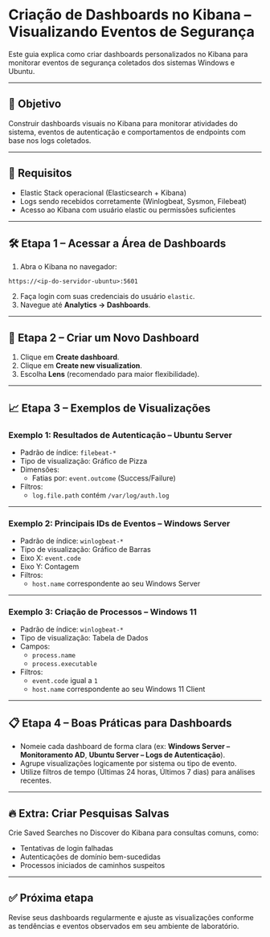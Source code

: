 # Criação de Dashboards no Kibana – Visualizando Eventos de Segurança

Este guia explica como criar dashboards personalizados no Kibana para monitorar eventos de segurança coletados dos sistemas Windows e Ubuntu.

---

## 🎯 Objetivo

Construir dashboards visuais no Kibana para monitorar atividades do sistema, eventos de autenticação e comportamentos de endpoints com base nos logs coletados.

---

## 🧰 Requisitos

- Elastic Stack operacional (Elasticsearch + Kibana)
- Logs sendo recebidos corretamente (Winlogbeat, Sysmon, Filebeat)
- Acesso ao Kibana com usuário elastic ou permissões suficientes

---

## 🛠️ Etapa 1 – Acessar a Área de Dashboards

1. Abra o Kibana no navegador:

```
https://<ip-do-servidor-ubuntu>:5601
```

2. Faça login com suas credenciais do usuário `elastic`.
3. Navegue até **Analytics → Dashboards**.

---

## 🎨 Etapa 2 – Criar um Novo Dashboard

1. Clique em **Create dashboard**.
2. Clique em **Create new visualization**.
3. Escolha **Lens** (recomendado para maior flexibilidade).

---

## 📈 Etapa 3 – Exemplos de Visualizações

### Exemplo 1: Resultados de Autenticação – Ubuntu Server

- Padrão de índice: `filebeat-*`
- Tipo de visualização: Gráfico de Pizza
- Dimensões:
  - Fatias por: `event.outcome` (Success/Failure)
- Filtros:
  - `log.file.path` contém `/var/log/auth.log`

---

### Exemplo 2: Principais IDs de Eventos – Windows Server

- Padrão de índice: `winlogbeat-*`
- Tipo de visualização: Gráfico de Barras
- Eixo X: `event.code`
- Eixo Y: Contagem
- Filtros:
  - `host.name` correspondente ao seu Windows Server

---

### Exemplo 3: Criação de Processos – Windows 11

- Padrão de índice: `winlogbeat-*`
- Tipo de visualização: Tabela de Dados
- Campos:
  - `process.name`
  - `process.executable`
- Filtros:
  - `event.code` igual a `1`
  - `host.name` correspondente ao seu Windows 11 Client

---

## 📋 Etapa 4 – Boas Práticas para Dashboards

- Nomeie cada dashboard de forma clara (ex: **Windows Server – Monitoramento AD**, **Ubuntu Server – Logs de Autenticação**).
- Agrupe visualizações logicamente por sistema ou tipo de evento.
- Utilize filtros de tempo (Últimas 24 horas, Últimos 7 dias) para análises recentes.

---

## 🔥 Extra: Criar Pesquisas Salvas

Crie Saved Searches no Discover do Kibana para consultas comuns, como:
- Tentativas de login falhadas
- Autenticações de domínio bem-sucedidas
- Processos iniciados de caminhos suspeitos

---

## ✅ Próxima etapa

Revise seus dashboards regularmente e ajuste as visualizações conforme as tendências e eventos observados em seu ambiente de laboratório.
